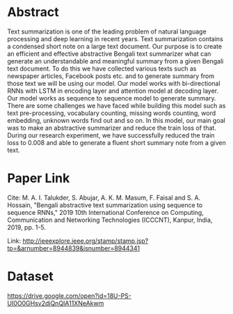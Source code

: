 # Abstract

Text summarization is one of the leading problem of natural language processing and deep learning in recent years. Text summarization contains a condensed short note on a large text document. Our purpose is to create an efficient and effective abstractive Bengali text summarizer what can generate an understandable and meaningful summary from a given Bengali text document. To do this we have collected various texts such as newspaper articles, Facebook posts etc. and to generate summary from those text we will be using our model. Our model works with bi-directional RNNs with LSTM in encoding layer and attention model at decoding layer. Our model works as sequence to sequence model to generate summary. There are some challenges we have faced while building this model such as text pre-processing, vocabulary counting, missing words counting, word embedding, unknown words find out and so on. In this model, our main goal was to make an abstractive summarizer and reduce the train loss of that. During our research experiment, we have successfully reduced the train loss to 0.008 and able to generate a fluent short summary note from a given text.


# Paper Link

Cite:
M. A. I. Talukder, S. Abujar, A. K. M. Masum, F. Faisal and S. A. Hossain, "Bengali abstractive text summarization using sequence to sequence RNNs," 2019 10th International Conference on Computing, Communication and Networking Technologies (ICCCNT), Kanpur, India, 2019, pp. 1-5.

Link: http://ieeexplore.ieee.org/stamp/stamp.jsp?tp=&arnumber=8944839&isnumber=8944341

# Dataset
https://drive.google.com/open?id=18U-PS-UI0O0GHsv2djQnQIA11XNeAkwm
